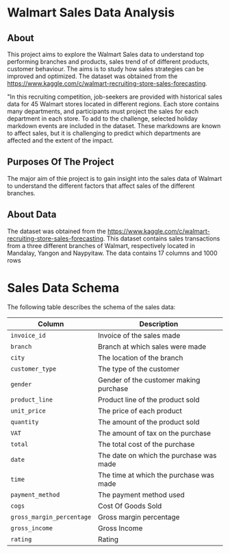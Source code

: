 # Walmart Sales Data Analysis

## About
This project aims to explore the Walmart Sales data to understand top performing branches and products,
sales trend of of different products, customer behaviour. The aims is to study how sales strategies can be improved and optimized.
The dataset was obtained from the https://www.kaggle.com/c/walmart-recruiting-store-sales-forecasting.

"In this recruiting competition, job-seekers are provided with historical sales data for 45 Walmart stores located in different regions.
Each store contains many departments, and participants must project the sales for each department in each store. 
To add to the challenge, selected holiday markdown events are included in the dataset. 
These markdowns are known to affect sales, but it is challenging to predict which departments are affected and the extent of the impact.

## Purposes Of The Project
The major aim of thie project is to gain insight into the sales data of Walmart to understand the different factors that affect sales of the different branches.

## About Data
The dataset was obtained from the https://www.kaggle.com/c/walmart-recruiting-store-sales-forecasting. This dataset contains sales transactions from a three different branches of Walmart, respectively located in Mandalay, Yangon and Naypyitaw. The data contains 17 columns and 1000 rows

# Sales Data Schema

The following table describes the schema of the sales data:

| Column                  | Description                                |   
|-------------------------|--------------------------------------------
| `invoice_id`            | Invoice of the sales made                  | 
| `branch`                | Branch at which sales were made            | 
| `city`                  | The location of the branch                 | 
| `customer_type`         | The type of the customer                   | 
| `gender`                | Gender of the customer making purchase     |
| `product_line`          | Product line of the product sold           |
| `unit_price`            | The price of each product                  |
| `quantity`              | The amount of the product sold             | 
| `VAT`                   | The amount of tax on the purchase          |
| `total`                 | The total cost of the purchase             | 
| `date`                  | The date on which the purchase was made    | 
| `time`                  | The time at which the purchase was made    |
| `payment_method`        | The payment method used                    |
| `cogs`                  | Cost Of Goods Sold                         | 
| `gross_margin_percentage`| Gross margin percentage                   | 
| `gross_income`          | Gross Income                               | 
| `rating`                | Rating                                     | 
